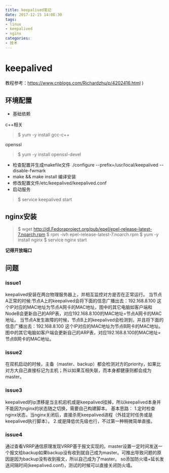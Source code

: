 ```yaml
---
title: keepalived笔记
date: 2017-12-15 14:08:30
tags:
- linux
- keepalived
- nginx
categories:
- 技术
---
```


# keepalived
教程参考：https://www.cnblogs.com/Richardzhu/p/4202416.html )

## 环境配置
- 基础依赖

c++相关
>$ yum -y install gcc-c++

openssl
>$ yum -y install openssl-devel

- 检查配置并生成makefile文件
./configure --prefix=/usr/local/keepalived --disable-fwmark 
-  make && make install 编译安装
-  修改配置文件/etc/keepalived/keepalived.conf
- 启动服务
>$ service keepalived start

## nginx安装
>$ wget http://dl.Fedoraproject.org/pub/epel/epel-release-latest-7.noarch.rpm 
>$ rpm -ivh epel-release-latest-7.noarch.rpm
>$ yum  -y install nginx
>$ service nginx start 

**记得开放端口**

## 问题
### issue1
keepalived安装在两台物理服务器上，并相互监控对方是否在正常运行。
当节点A正常的时候:节点A上的keepalived会将下面的信息广播出去：192.168.8.100 这个IP对应的MAC地址为节点A网卡的MAC地址，图中的其它电脑如客户端和NodeB会更新自己的ARP表，对应192.168.8.100的MAC地址=节点A网卡的MAC地址。
当节点A发生故障的时候，节点B上的keepalived会检测到，并且将下面的信息广播出去：192.168.8.100 这个IP对应的MAC地址为节点B网卡的MAC地址。
图中的其它电脑如客户端会更新自己的ARP表，对应192.168.8.100的MAC地址=节点B网卡的MAC地址。

### issue2
在双机启动的时候，主备（master、backup）都会检测对方的priority，如果比对方大自己直接标记为主机；所以如果互相失联，而本身都健康则都会成为master。

### issue3
keepalived的ip漂移是当主机宕机或是keepalived挂掉，所以keepalived本身并不能因为nginx的状态随之切换，需要自己构建脚本。
基本思路：
1.定时检查nginx状态，当nginx关闭后，直接杀死keepalived进程（外挂定时任务或是keepalived执行脚本）。
2.或是降低优先级也行，不过第一种稍微简单直接。

### issue4
通过查看VRRP通信原理发现VRRP基于报文实现的。master设置一定时间发送一个报文给backup如果backup没有收到就自己成为master。可推出导致问题的原因是因为backup没有收到报文，所以自己成为了master。
so添加防火墙+延长发送间隔时间(keepalived.conf)，测试的时候可以直接关闭防火墙。

